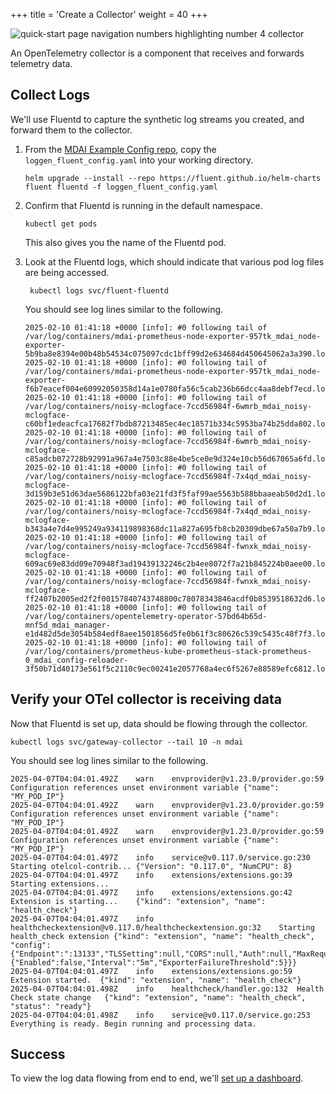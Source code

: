 +++
title = 'Create a Collector'
weight = 40
+++

![quick-start page navigation numbers highlighting number 4 collector](../collect4.png)

An OpenTelemetry collector is a component that receives and forwards telemetry data.

## Collect Logs

We'll use Fluentd to capture the synthetic log streams you created, and forward them to the collector.

1. From the [MDAI Example Config repo](https://github.com/DecisiveAI/configs/blob/main/synthetics/loggen_fluent_config.yaml), copy the `loggen_fluent_config.yaml` into your working directory.

    ```
    helm upgrade --install --repo https://fluent.github.io/helm-charts fluent fluentd -f loggen_fluent_config.yaml
    ```

2. Confirm that Fluentd is running in the default namespace.

     ```
     kubectl get pods
     ```

    This also gives you the name of the Fluentd pod.

3. Look at the Fluentd logs, which should indicate that various pod log files are being accessed.

    ```
     kubectl logs svc/fluent-fluentd
    ```

    You should see log lines similar to the following.

    ```
    2025-02-10 01:41:18 +0000 [info]: #0 following tail of /var/log/containers/mdai-prometheus-node-exporter-957tk_mdai_node-exporter-5b9ba8e8394e00b48b54534c075097cdc1bff99d2e634684d450645062a3a390.log
    2025-02-10 01:41:18 +0000 [info]: #0 following tail of /var/log/containers/mdai-prometheus-node-exporter-957tk_mdai_node-exporter-f6b7eacef004e60992050358d14a1e0780fa56c5cab236b66dcc4aa8debf7ecd.log
    2025-02-10 01:41:18 +0000 [info]: #0 following tail of /var/log/containers/noisy-mclogface-7ccd56984f-6wmrb_mdai_noisy-mclogface-c60bf1edeacfca17682f7bdb87213485ec4ec18571b334c5953ba74b25dda802.log
    2025-02-10 01:41:18 +0000 [info]: #0 following tail of /var/log/containers/noisy-mclogface-7ccd56984f-6wmrb_mdai_noisy-mclogface-c85adcb072728b92991a967a4e7503c88e4be5ce0e9d324e10cb56d67065a6fd.log
    2025-02-10 01:41:18 +0000 [info]: #0 following tail of /var/log/containers/noisy-mclogface-7ccd56984f-7x4qd_mdai_noisy-mclogface-3d159b3e51d63dae5686122bfa03e21fd3f5faf99ae5563b588bbaaeab50d2d1.log
    2025-02-10 01:41:18 +0000 [info]: #0 following tail of /var/log/containers/noisy-mclogface-7ccd56984f-7x4qd_mdai_noisy-mclogface-b343a4e7d4e995249a934119898368dc11a827a695fb8cb20309dbe67a50a7b9.log
    2025-02-10 01:41:18 +0000 [info]: #0 following tail of /var/log/containers/noisy-mclogface-7ccd56984f-fwnxk_mdai_noisy-mclogface-609ac69e83dd09e70948f3ad19439132246c2b4ee8072f7a21b845224b0aee00.log
    2025-02-10 01:41:18 +0000 [info]: #0 following tail of /var/log/containers/noisy-mclogface-7ccd56984f-fwnxk_mdai_noisy-mclogface-ff2407b2005ed2f2f00157840743748800c78078343846acdf0b8539518632d6.log
    2025-02-10 01:41:18 +0000 [info]: #0 following tail of /var/log/containers/opentelemetry-operator-57bd64b65d-mnf5d_mdai_manager-e1d482d5de3054b584edf8aee1501856d5fe0b61f3c80626c539c5435c48f7f3.log
    2025-02-10 01:41:18 +0000 [info]: #0 following tail of /var/log/containers/prometheus-kube-prometheus-stack-prometheus-0_mdai_config-reloader-3f50b71d40173e561f5c2110c9ec00241e2057768a4ec6f5267e88589efc6812.log
    ```

## Verify your OTel collector is receiving data

Now that Fluentd is set up, data should be flowing through the collector.

```
kubectl logs svc/gateway-collector --tail 10 -n mdai
```

You should see log lines similar to the following.

```
2025-04-07T04:04:01.492Z	warn	envprovider@v1.23.0/provider.go:59	Configuration references unset environment variable	{"name": "MY_POD_IP"}
2025-04-07T04:04:01.492Z	warn	envprovider@v1.23.0/provider.go:59	Configuration references unset environment variable	{"name": "MY_POD_IP"}
2025-04-07T04:04:01.492Z	warn	envprovider@v1.23.0/provider.go:59	Configuration references unset environment variable	{"name": "MY_POD_IP"}
2025-04-07T04:04:01.497Z	info	service@v0.117.0/service.go:230	Starting otelcol-contrib...	{"Version": "0.117.0", "NumCPU": 8}
2025-04-07T04:04:01.497Z	info	extensions/extensions.go:39	Starting extensions...
2025-04-07T04:04:01.497Z	info	extensions/extensions.go:42	Extension is starting...	{"kind": "extension", "name": "health_check"}
2025-04-07T04:04:01.497Z	info	healthcheckextension@v0.117.0/healthcheckextension.go:32	Starting health_check extension	{"kind": "extension", "name": "health_check", "config": {"Endpoint":":13133","TLSSetting":null,"CORS":null,"Auth":null,"MaxRequestBodySize":0,"IncludeMetadata":false,"ResponseHeaders":null,"CompressionAlgorithms":null,"ReadTimeout":0,"ReadHeaderTimeout":0,"WriteTimeout":0,"IdleTimeout":0,"Path":"/","ResponseBody":null,"CheckCollectorPipeline":{"Enabled":false,"Interval":"5m","ExporterFailureThreshold":5}}}
2025-04-07T04:04:01.497Z	info	extensions/extensions.go:59	Extension started.	{"kind": "extension", "name": "health_check"}
2025-04-07T04:04:01.498Z	info	healthcheck/handler.go:132	Health Check state change	{"kind": "extension", "name": "health_check", "status": "ready"}
2025-04-07T04:04:01.498Z	info	service@v0.117.0/service.go:253	Everything is ready. Begin running and processing data.
```

## Success

To view the log data flowing from end to end, we'll [set up a dashboard](dashboard.md).
